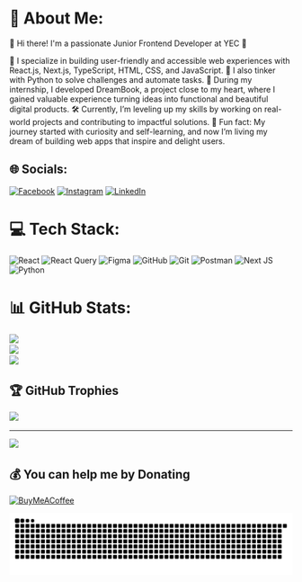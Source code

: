 # 💫 About Me:

👋 Hi there! I'm a passionate Junior Frontend Developer at YEC 🚀

🌱 I specialize in building user-friendly and accessible web experiences with React.js, Next.js, TypeScript, HTML, CSS, and JavaScript.
🐍 I also tinker with Python to solve challenges and automate tasks.
🌟 During my internship, I developed DreamBook, a project close to my heart, where I gained valuable experience turning ideas into functional and beautiful digital products.
🛠️ Currently, I’m leveling up my skills by working on real-world projects and contributing to impactful solutions.
📌 Fun fact: My journey started with curiosity and self-learning, and now I’m living my dream of building web apps that inspire and delight users.

## 🌐 Socials:

[![Facebook](https://img.shields.io/badge/Facebook-%231877F2.svg?logo=Facebook&logoColor=white)](https://facebook.com/wai.z.thaw.10) [![Instagram](https://img.shields.io/badge/Instagram-%23E4405F.svg?logo=Instagram&logoColor=white)](https://instagram.com/wai.z.thaw.10) [![LinkedIn](https://img.shields.io/badge/LinkedIn-%230077B5.svg?logo=linkedin&logoColor=white)](https://linkedin.com/in/sai-wai-zin-thaw-b93771229)

# 💻 Tech Stack:

![React](https://img.shields.io/badge/react-%2320232a.svg?style=for-the-badge&logo=react&logoColor=%2361DAFB) ![React Query](https://img.shields.io/badge/-React%20Query-FF4154?style=for-the-badge&logo=react%20query&logoColor=white) ![Figma](https://img.shields.io/badge/figma-%23F24E1E.svg?style=for-the-badge&logo=figma&logoColor=white) ![GitHub](https://img.shields.io/badge/github-%23121011.svg?style=for-the-badge&logo=github&logoColor=white) ![Git](https://img.shields.io/badge/git-%23F05033.svg?style=for-the-badge&logo=git&logoColor=white) ![Postman](https://img.shields.io/badge/Postman-FF6C37?style=for-the-badge&logo=postman&logoColor=white) ![Next JS](https://img.shields.io/badge/Next-black?style=for-the-badge&logo=next.js&logoColor=white) ![Python](https://img.shields.io/badge/python-3670A0?style=for-the-badge&logo=python&logoColor=ffdd54)

# 📊 GitHub Stats:

![](https://github-readme-stats.vercel.app/api?username=SaiWaiZinThaw&theme=dark&hide_border=false&include_all_commits=false&count_private=false)<br/>
![](https://github-readme-streak-stats.herokuapp.com/?user=SaiWaiZinThaw&theme=dark&hide_border=false)<br/>
![](https://github-readme-stats.vercel.app/api/top-langs/?username=SaiWaiZinThaw&theme=dark&hide_border=false&include_all_commits=false&count_private=false&layout=compact)

## 🏆 GitHub Trophies

![](https://github-profile-trophy.vercel.app/?username=SaiWaiZinThaw&theme=radical&no-frame=false&no-bg=true&margin-w=4)

---

[![](https://visitcount.itsvg.in/api?id=SaiWaiZinThaw&icon=2&color=0)](https://visitcount.itsvg.in)

## 💰 You can help me by Donating

[![BuyMeACoffee](https://img.shields.io/badge/Buy%20Me%20a%20Coffee-ffdd00?style=for-the-badge&logo=buy-me-a-coffee&logoColor=black)](https://buymeacoffee.com/saiwaizintt)

<!-- Proudly created with GPRM ( https://gprm.itsvg.in ) -->
<picture>
  <source media="(prefers-color-scheme: dark)" srcset="https://raw.githubusercontent.com/SaiWaiZinThaw/SaiWaiZinThaw/output/github-snake-dark.svg" />
  <source media="(prefers-color-scheme: light)" srcset="https://raw.githubusercontent.com/SaiWaiZinThaw/SaiWaiZinThaw/output/github-snake.svg" />
  <img alt="github-snake" src="https://raw.githubusercontent.com/SaiWaiZinThaw/SaiWaiZinThaw/output/github-snake.svg" />
</picture>
